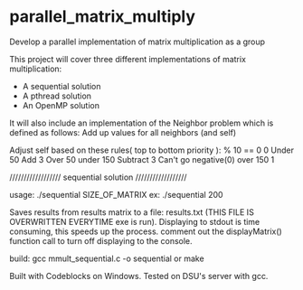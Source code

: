 # parallel_matrix_multiply
Develop a parallel implementation of matrix multiplication as a group

This project will cover three different implementations of matrix multiplication:
* A sequential solution
* A pthread solution
* An OpenMP solution

It will also include an implementation of the Neighbor problem which is defined as follows:
Add up values for all neighbors (and self)

Adjust self based on these rules( top to bottom priority ):
% 10 == 0                        0
Under 50                         Add 3
Over 50 under 150         Subtract 3 Can't go negative(0)
over 150                          1


//////////////////
sequential solution
//////////////////

usage:
./sequential SIZE_OF_MATRIX
ex: ./sequential 200

Saves results from results matrix to a file: results.txt (THIS FILE IS OVERWRITTEN EVERYTIME exe is run).
Displaying to stdout is time consuming, this speeds up the process.
comment out the displayMatrix() function call to turn off displaying to the console.

build:
	gcc mmult_sequential.c -o sequential 
	or
	make

Built with Codeblocks on Windows. Tested on DSU's server with gcc.


	
